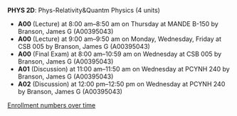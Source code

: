 **PHYS 2D**: Phys-Relativity&Quantm Physics (4 units)

- **A00** (Lecture) at 8:00 am–8:50 am on Thursday at MANDE B-150 by Branson, James G (A00395043)
- **A00** (Lecture) at 9:00 am–9:50 am on Monday, Wednesday, Friday at CSB 005 by Branson, James G (A00395043)
- **A00** (Final Exam) at 8:00 am–10:59 am on Wednesday at CSB 005 by Branson, James G (A00395043)
- **A01** (Discussion) at 11:00 am–11:50 am on Wednesday at PCYNH 240 by Branson, James G (A00395043)
- **A02** (Discussion) at 12:00 pm–12:50 pm on Wednesday at PCYNH 240 by Branson, James G (A00395043)

[Enrollment numbers over time](./PHYS2D.tsv)
